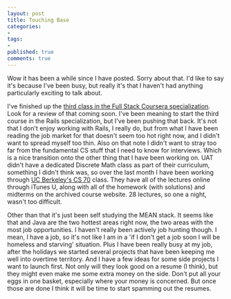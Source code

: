 ```yaml
---
layout: post
title: Touching Base
categories:
-
tags:
-
published: true
comments: true
---
```


Wow it has been a while since I have posted. Sorry about that. I'd like to say it's because I've been busy, but really it's that I haven't had anything particularly exciting to talk about.

I've finished up the <a href="https://www.coursera.org/learn/angular-js/home/welcome" target="_blank">third class in the Full Stack Coursera specialization</a>. Look for a review of that coming soon. I've been meaning to start the third course in the Rails specialization, but I've been pushing that back. It's not that I don't enjoy working with Rails, I really do, but from what I have been reading the job market for that doesn't seem too hot right now, and I didn't want to spread myself too thin. Also on that note I didn't want to stray too far from the fundamental CS stuff that I need to know for interviews. Which is a nice transition onto the other thing that I have been working on. UAT didn't have a dedicated Discrete Math class as part of their curriculum, something I didn't think was, so over the last month I have been working through <a href="http://www-inst.eecs.berkeley.edu/~cs70/sp15/" target="_blank">UC Berkeley's CS 70</a> class. They have all of the lectures online through iTunes U, along with all of the homework (with solutions) and midterms on the archived course website. 28 lectures, so one a night, wasn't too difficult.

Other than that it's just been self studying the MEAN stack. It seems like that and Java are the two hottest areas right now, the two areas with the most job opportunities. I haven't really been actively job hunting though. I mean, I have a job, so it's not like I am in a 'if I don't get a job soon I will be homeless and starving' situation. Plus I have been really busy at my job, after the holidays we started several projects that have been keeping me well into overtime territory. And I have a few ideas for some side projects I want to launch first. Not only will they look good on a resume (I think), but they might even make me some extra money on the side. Don't put all your eggs in one basket, especially where your money is concerned. But once those are done I think it will be time to start spamming out the resumes.
